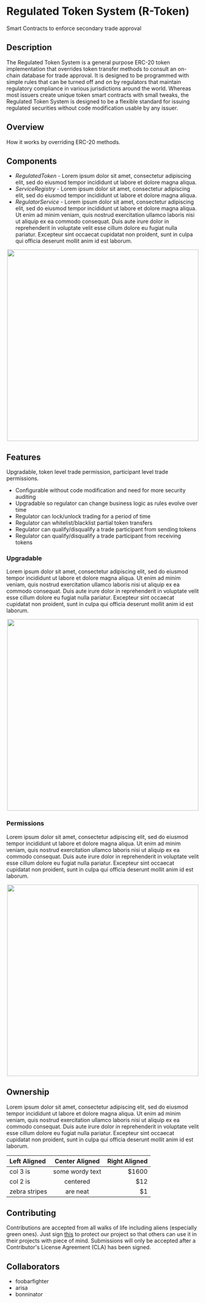 # Regulated Token System (R-Token)

Smart Contracts to enforce secondary trade approval

## Description

The Regulated Token System is a general purpose ERC-20 token implementation that overrides token transfer methods to consult an on-chain database for trade approval.  It is designed to be programmed with simple rules that can be turned off and on by regulators that maintain regulatory compliance in various jurisdictions around the world.  Whereas most issuers create unique token smart contracts with small tweaks, the Regulated Token System is designed to be a flexible standard for issuing regulated securities without code modification usable by any issuer.

## Overview

How it works by overriding ERC-20 methods.

## Components

* *RegulatedToken* - Lorem ipsum dolor sit amet, consectetur adipiscing elit, sed do eiusmod tempor incididunt ut labore et dolore magna aliqua.
* *ServiceRegistry* - Lorem ipsum dolor sit amet, consectetur adipiscing elit, sed do eiusmod tempor incididunt ut labore et dolore magna aliqua.
* *RegulatorService* - Lorem ipsum dolor sit amet, consectetur adipiscing elit, sed do eiusmod tempor incididunt ut labore et dolore magna aliqua. Ut enim ad minim veniam, quis nostrud exercitation ullamco laboris nisi ut aliquip ex ea commodo consequat. Duis aute irure dolor in reprehenderit in voluptate velit esse cillum dolore eu fugiat nulla pariatur. Excepteur sint occaecat cupidatat non proident, sunt in culpa qui officia deserunt mollit anim id est laborum.

<p align="center">
  <img src="https://github.com/tatslabs/r-token/raw/bob/readme/docs/images/component_diagram.png" width="500">
</p>

## Features

Upgradable, token level trade permission, participant level trade permissions.

* Configurable without code modification and need for more security auditing
* Upgradable so regulator can change business logic as rules evolve over time
* Regulator can lock/unlock trading for a period of time
* Regulator can whitelist/blacklist partial token transfers
* Regulator can qualify/disqualify a trade participant from sending tokens
* Regulator can qualify/disqualify a trade participant from receiving tokens

### Upgradable

Lorem ipsum dolor sit amet, consectetur adipiscing elit, sed do eiusmod tempor incididunt ut labore et dolore magna aliqua. Ut enim ad minim veniam, quis nostrud exercitation ullamco laboris nisi ut aliquip ex ea commodo consequat. Duis aute irure dolor in reprehenderit in voluptate velit esse cillum dolore eu fugiat nulla pariatur. Excepteur sint occaecat cupidatat non proident, sunt in culpa qui officia deserunt mollit anim id est laborum.

<p align="center">
  <img src="https://github.com/tatslabs/r-token/raw/bob/readme/docs/images/upgradability.png" width="500">
</p>

### Permissions

Lorem ipsum dolor sit amet, consectetur adipiscing elit, sed do eiusmod tempor incididunt ut labore et dolore magna aliqua. Ut enim ad minim veniam, quis nostrud exercitation ullamco laboris nisi ut aliquip ex ea commodo consequat. Duis aute irure dolor in reprehenderit in voluptate velit esse cillum dolore eu fugiat nulla pariatur. Excepteur sint occaecat cupidatat non proident, sunt in culpa qui officia deserunt mollit anim id est laborum.

<p align="center">
  <img src="https://github.com/tatslabs/r-token/raw/bob/readme/docs/images/permissions.png" width="500">
</p>

## Ownership

Lorem ipsum dolor sit amet, consectetur adipiscing elit, sed do eiusmod tempor incididunt ut labore et dolore magna aliqua. Ut enim ad minim veniam, quis nostrud exercitation ullamco laboris nisi ut aliquip ex ea commodo consequat. Duis aute irure dolor in reprehenderit in voluptate velit esse cillum dolore eu fugiat nulla pariatur. Excepteur sint occaecat cupidatat non proident, sunt in culpa qui officia deserunt mollit anim id est laborum.

| Left Aligned  | Center Aligned  | Right Aligned |
|:------------- |:---------------:| -------------:|
| col 3 is      | some wordy text |         $1600 |
| col 2 is      | centered        |           $12 |
| zebra stripes | are neat        |            $1 |

## Contributing

Contributions are accepted from all walks of life including aliens (especially green ones).  Just sign [this](https://example.com) to protect our project so that others can use it in their projects with piece of mind.  Submissions will only be accepted after a Contributor's License Agreement (CLA) has been signed.

## Collaborators

* foobarfighter
* arisa
* bonninator


